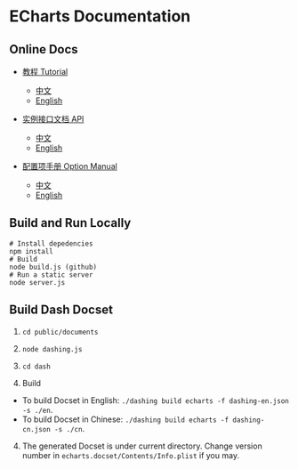 # ECharts Documentation

## Online Docs

+ [教程 Tutorial](http://echarts.baidu.com/tutorial.html)
    + [中文](http://echarts.baidu.com/tutorial.html)
    + [English](https://ecomfe.github.io/echarts-doc/public/en/tutorial.html)

+ [实例接口文档 API](http://echarts.baidu.com/api.html)
    + [中文](http://echarts.baidu.com/api.html)
    + [English](https://ecomfe.github.io/echarts-doc/public/en/api.html)

+ [配置项手册 Option Manual](http://echarts.baidu.com/option.html)
    + [中文](http://echarts.baidu.com/option.html)
    + [English](https://ecomfe.github.io/echarts-doc/public/en/option.html)


## Build and Run Locally

```shell
# Install depedencies
npm install
# Build
node build.js (github)
# Run a static server
node server.js
```

## Build Dash Docset

1. `cd public/documents`

2. `node dashing.js`

3. `cd dash`

3. Build
  - To build Docset in English: `./dashing build echarts -f dashing-en.json -s ./en`.
  - To build Docset in Chinese: `./dashing build echarts -f dashing-cn.json -s ./cn`.

4. The generated Docset is under current directory. Change version number in `echarts.docset/Contents/Info.plist` if you may.
